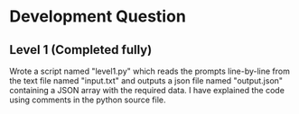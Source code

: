# Development Question

## Level 1 (Completed fully)

Wrote a script named "level1.py" which reads the prompts line-by-line from the text file named "input.txt" and outputs a json file named "output.json" containing a JSON array with the required data.
I have explained the code using comments in the python source file.
